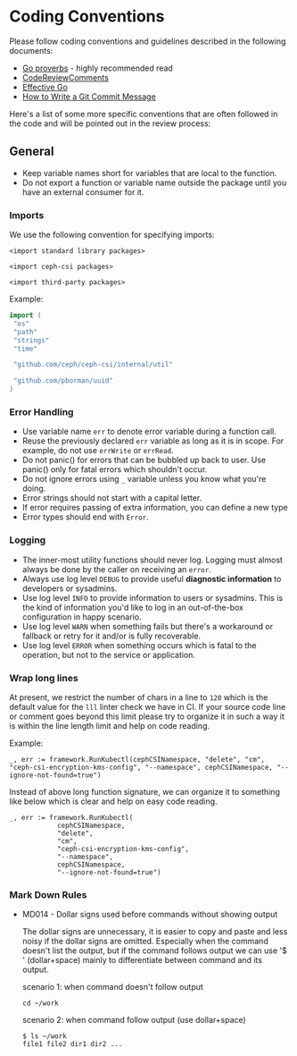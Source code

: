 # Coding Conventions

Please follow coding conventions and guidelines described in the following documents:

* [Go proverbs](https://go-proverbs.github.io/) - highly recommended read
* [CodeReviewComments](https://github.com/golang/go/wiki/CodeReviewComments)
* [Effective Go](https://golang.org/doc/effective_go.html)
* [How to Write a Git Commit Message](https://chris.beams.io/posts/git-commit/)

Here's a list of some more specific conventions that are often followed in
the code and will be pointed out in the review process:

## General

* Keep variable names short for variables that are local to the function.
* Do not export a function or variable name outside the package until you
  have an external consumer for it.

### Imports

We use the following convention for specifying imports:

```
<import standard library packages>

<import ceph-csi packages>

<import third-party packages>
```

Example:

```go
import (
 "os"
 "path"
 "strings"
 "time"

 "github.com/ceph/ceph-csi/internal/util"

 "github.com/pborman/uuid"
)
```

### Error Handling

* Use variable name `err` to denote error variable during a function call.
* Reuse the previously declared `err` variable as long as it is in scope.
  For example, do not use `errWrite` or `errRead`.
* Do not panic() for errors that can be bubbled up back to user. Use panic()
  only for fatal errors which shouldn't occur.
* Do not ignore errors using `_` variable unless you know what you're doing.
* Error strings should not start with a capital letter.
* If error requires passing of extra information, you can define a new type
* Error types should end with `Error`.

### Logging

* The inner-most utility functions should never log. Logging must almost always
  be done by the caller on receiving an `error`.
* Always use log level `DEBUG` to provide useful **diagnostic information** to
  developers or sysadmins.
* Use log level `INFO` to provide information to users or sysadmins. This is the
  kind of information you'd like to log in an out-of-the-box configuration in
  happy scenario.
* Use log level `WARN` when something fails but there's a workaround or fallback
  or retry for it and/or is fully recoverable.
* Use log level `ERROR` when something occurs which is fatal to the operation,
  but not to the service or application.

### Wrap long lines

At present, we restrict the number of chars in a line to `120` which is the
default value for the `lll` linter check we have in CI. If your source code line
or comment goes beyond this limit please try to organize it in such a way it
is within the line length limit and help on code reading.

Example:

```
_, err := framework.RunKubectl(cephCSINamespace, "delete", "cm", "ceph-csi-encryption-kms-config", "--namespace", cephCSINamespace, "--ignore-not-found=true")
```

Instead of above long function signature, we can organize it to something like below
which is clear and help on easy code reading.

```
_, err := framework.RunKubectl(
            cephCSINamespace,
            "delete",
            "cm",
            "ceph-csi-encryption-kms-config",
            "--namespace",
            cephCSINamespace,
            "--ignore-not-found=true")
```

### Mark Down Rules

* MD014 - Dollar signs used before commands without showing output

  The dollar signs are unnecessary, it is easier to copy and paste and
  less noisy if the dollar signs are omitted. Especially when the
  command doesn't list the output, but if the command follows output
  we can use '$ ' (dollar+space) mainly to differentiate between
  command and its output.

  scenario 1: when command doesn't follow output

  ```console
  cd ~/work
  ```

  scenario 2: when command follow output (use dollar+space)

  ```console
  $ ls ~/work
  file1 file2 dir1 dir2 ...
  ```
